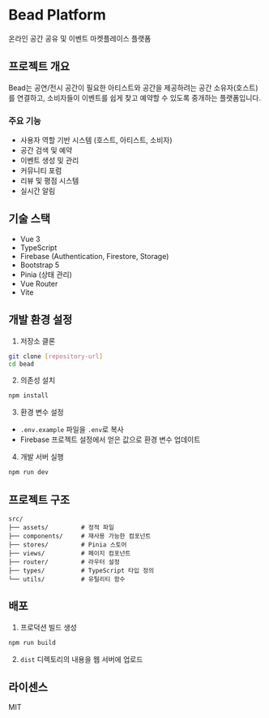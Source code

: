 # Bead Platform

온라인 공간 공유 및 이벤트 마켓플레이스 플랫폼

## 프로젝트 개요

Bead는 공연/전시 공간이 필요한 아티스트와 공간을 제공하려는 공간 소유자(호스트)를 연결하고, 소비자들이 이벤트를 쉽게 찾고 예약할 수 있도록 중개하는 플랫폼입니다.

### 주요 기능

- 사용자 역할 기반 시스템 (호스트, 아티스트, 소비자)
- 공간 검색 및 예약
- 이벤트 생성 및 관리
- 커뮤니티 포럼
- 리뷰 및 평점 시스템
- 실시간 알림

## 기술 스택

- Vue 3
- TypeScript
- Firebase (Authentication, Firestore, Storage)
- Bootstrap 5
- Pinia (상태 관리)
- Vue Router
- Vite

## 개발 환경 설정

1. 저장소 클론
```bash
git clone [repository-url]
cd bead
```

2. 의존성 설치
```bash
npm install
```

3. 환경 변수 설정
- `.env.example` 파일을 `.env`로 복사
- Firebase 프로젝트 설정에서 얻은 값으로 환경 변수 업데이트

4. 개발 서버 실행
```bash
npm run dev
```

## 프로젝트 구조

```
src/
├── assets/         # 정적 파일
├── components/     # 재사용 가능한 컴포넌트
├── stores/         # Pinia 스토어
├── views/          # 페이지 컴포넌트
├── router/         # 라우터 설정
├── types/          # TypeScript 타입 정의
└── utils/          # 유틸리티 함수
```

## 배포

1. 프로덕션 빌드 생성
```bash
npm run build
```

2. `dist` 디렉토리의 내용을 웹 서버에 업로드

## 라이센스

MIT
